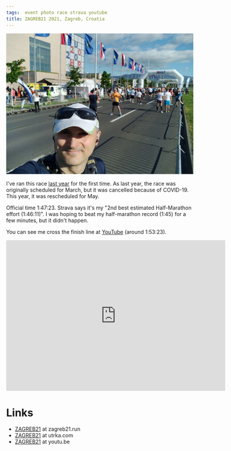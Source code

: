 ```yaml
---
tags:  event photo race strava youtube
title: ZAGREB21 2021, Zagreb, Croatia
---
```

![ZAGREB21 2021, Zagreb, Croatia](/assets/zagreb21-2021.jpg "ZAGREB21 2021, Zagreb, Croatia")

I've ran this race [last year](/zagreb21-2020) for the first time. As last year, the race was originally scheduled for March, but it was cancelled because of COVID-19. This year, it was rescheduled for May.

Official time 1:47:23. Strava says it's my "2nd best estimated Half-Marathon effort (1:46:11)". I was hoping to beat my half-marathon record (1:45) for a few minutes, but it didn't happen.

You can see me cross the finish line at [YouTube](https://www.youtube.com/watch?v=2F72hMINBoE&t=6800s) (around 1:53:23).

<iframe height='405' width='590' frameborder='0' allowtransparency='true' scrolling='no' src='https://www.strava.com/activities/5227671625/embed/cd5be5c15013a09d04ee59022c81a7a0c553e8db'></iframe>

# Links

- [ZAGREB21](http://zagreb21.run/) at zagreb21.run
- [ZAGREB21](https://www.utrka.com/utrke/zg21/2021/rezultati/) at utrka.com
- [ZAGREB21](https://youtu.be/2F72hMINBoE?t=6803) at youtu.be